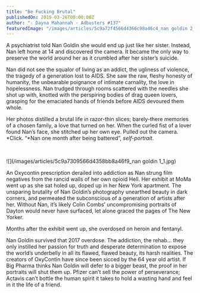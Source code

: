 ```yaml
---
title: "Be Fucking Brutal"
publishedOn: 2019-03-26T00:00:00Z
author: "- Dayna Mahannah - Adbusters #137"
featuredImage: "/images/articles/5c9a72f4566d4366c98a46c4_nan goldin 2_1.jpg"
---
```


A psychiatrist told Nan Goldin she would end up just like her sister. Instead, Nan left home at 14 and discovered the camera. It became the only way to preserve the world around her as it crumbled after her sister’s suicide.

Nan did not see the squalor of living as an addict, the ugliness of violence, the tragedy of a generation lost to AIDS. She saw the raw, fleshy honesty of humanity, the unbearable poignance of intimate carnality, the love in hopelessness. Nan trudged through rooms scattered with the needles she shot up with, knotted with the perspiring bodies of drag queen lovers, grasping for the emaciated hands of friends before AIDS devoured them whole. 

Her photos distilled a brutal life in razor-thin slices; barely-there memories of a chosen family, a love that turned on her. When the curled fist of a lover found Nan’s face, she stitched up her own eye. Pulled out the camera. *Click. “*Nan one month after being battered”, *self-portrait*.

‍

![](/images/articles/5c9a7309566d4358bb8a46f9_nan goldin 1_1.jpg)‍

An Oxycontin prescription derailed into addiction as Nan strung film negatives from the rancid walls of her own opioid Hell. Her exhibit at MoMa went up as she sat holed up, doped up in her New York apartment. The unsparing brutality of Nan Goldin’s photography unearthed beauty in dark corners, and permeated the subconscious of a generation of artists after her. Without Nan, it’s likely Colin Combs’ uncompromising portraits of Dayton would never have surfaced, let alone graced the pages of The New Yorker. 

Months after the exhibit went up, she overdosed on heroin and fentanyl.

Nan Goldin survived that 2017 overdose. The addiction, the rehab... they only instilled her passion for truth and desperate determination to expose the world’s underbelly in all its flawed, flawed beauty, its harsh realities. The creators of OxyContin have since been sicced by the 64 year old artist. If Big Pharma thinks Nan Goldin will defer to a bigger beast, the proof in her portraits will shut them up. Pfizer can’t sell the power of perseverance; Actavis can’t bottle the human spirit it takes to hold a wasting hand and feel in it the life of a friend.

‍